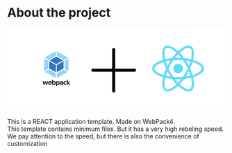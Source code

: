 # About the project
![IMG](readme.png)

This is a REACT application template. Made on WebPack4. <br/>
This template contains minimum files.
 But it has a very high rebeling speed. <br/>
 We pay attention to the speed, but there is also the convenience of customization
